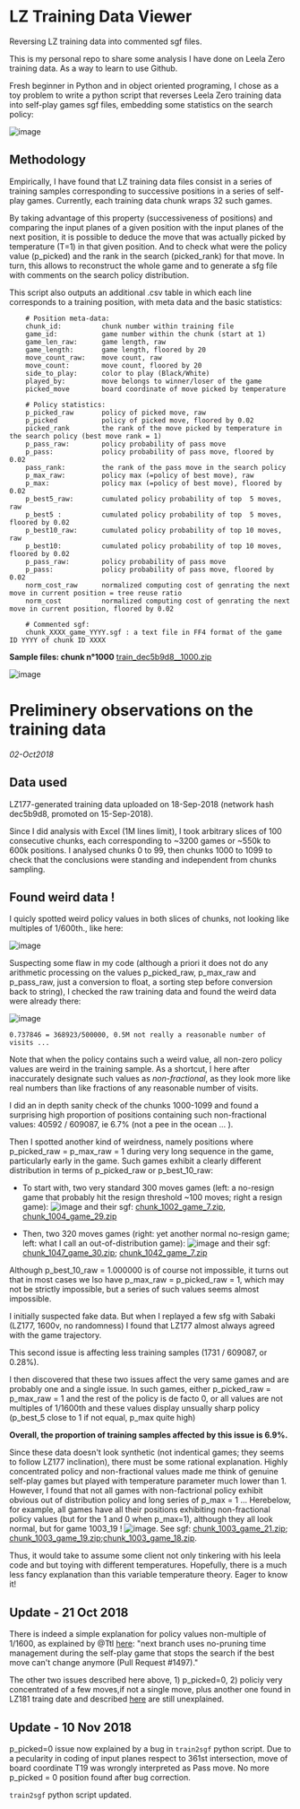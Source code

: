 # LZ Training Data Viewer
Reversing LZ training data into commented sgf files.

This is my personal repo to share some analysis I have done on Leela Zero training data. As a way to learn to use Github.

Fresh beginner in Python and in object oriented programing, I chose as a toy problem to write a python script that reverses Leela Zero training data into self-play games sgf files, embedding some statistics on the search policy:

![image](https://user-images.githubusercontent.com/37498331/46257726-b7b93a00-c4be-11e8-9a2f-978c3c632e3c.png)

## Methodology

Empirically, I have found that LZ training data files consist in a series of training samples corresponding to successive positions in a series of self-play games. Currently, each training data chunk wraps 32 such games.

By taking advantage of this property (successiveness of positions) and comparing the input planes of a given position with the input planes of the next position, it is possible to deduce the move that was actually picked by temperature (T=1) in that given position. And to check what were the policy value (p_picked) and the rank in the search (picked_rank) for that move. In turn, this allows to reconstruct the whole game and to generate a sfg file with comments on the search policy distribution.

This script also outputs an additional .csv table in which each line corresponds to a training position, with meta data and the basic statistics:

```
    # Position meta-data:
    chunk_id:          chunk number within training file
    game_id:           game number within the chunk (start at 1)
    game_len_raw:      game length, raw
    game_length:       game length, floored by 20
    move_count_raw:    move count, raw
    move_count:        move count, floored by 20
    side_to_play:      color to play (Black/White)
    played_by:         move belongs to winner/loser of the game
    picked_move        board coordinate of move picked by temperature
    
    # Policy statistics:
    p_picked_raw       policy of picked move, raw
    p_picked           policy of picked move, floored by 0.02
    picked_rank        the rank of the move picked by temperature in the search policy (best move rank = 1)
    p_pass_raw:        policy probability of pass move
    p_pass:            policy probability of pass move, floored by 0.02
    pass_rank:         the rank of the pass move in the search policy 
    p_max_raw:         policy max (=policy of best move), raw
    p_max:             policy max (=policy of best move), floored by 0.02
    p_best5_raw:       cumulated policy probability of top  5 moves, raw
    p_best5 :          cumulated policy probability of top  5 moves, floored by 0.02
    p_best10_raw:      cumulated policy probability of top 10 moves, raw
    p_best10:          cumulated policy probability of top 10 moves, floored by 0.02
    p_pass_raw:        policy probability of pass move
    p_pass:            policy probability of pass move, floored by 0.02
    norm_cost_raw      normalized computing cost of genrating the next move in current position = tree reuse ratio
    norm_cost          normalized computing cost of genrating the next move in current position, floored by 0.02
    
    # Commented sgf:
    chunk_XXXX_game_YYYY.sgf : a text file in FF4 format of the game ID YYYY of chunk ID XXXX
```

**Sample files: chunk n°1000**
[train_dec5b9d8__1000.zip](https://github.com/Ishinoshita/Leela-Zero-Training-Data-Viewer/files/2435705/train_dec5b9d8__1000.zip)

![image](https://user-images.githubusercontent.com/37498331/46316483-947eaf80-c5d0-11e8-9de1-9e48dc87530a.png)


# Preliminery observations on the training data
*02-Oct2018*

## Data used

LZ177-generated training data uploaded on 18-Sep-2018 (network hash dec5b9d8, promoted on 15-Sep-2018).

Since I did analysis with Excel (1M lines limit), I took arbitrary slices of 100 consecutive chunks, each corresponding to ~3200 games or ~550k to 600k positions. I analysed chunks 0 to 99, then chunks 1000 to 1099 to check that the conclusions were standing and independent from chunks sampling.

## Found weird data !

I quicly spotted weird policy values in both slices of chunks, not looking like multiples of 1/600th., like here:

![image](https://user-images.githubusercontent.com/37498331/46261875-fb7d6500-c4f9-11e8-8de8-0245f2b93eeb.png)

Suspecting some flaw in my code (although a priori it does not do any arithmetic processing on the values p_picked_raw, p_max_raw and p_pass_raw, just a conversion to float, a sorting step before conversion back to string), I checked the raw training data and found the weird data were already there:

![image](https://user-images.githubusercontent.com/37498331/46261993-7004d380-c4fb-11e8-8b62-de236773cdc7.png)

    0.737846 = 368923/500000, 0.5M not really a reasonable number of visits ...

Note that when the policy contains such a weird value, all non-zero policy values are weird in the training sample. As a shortcut, I here after inaccurately designate such values as *non-fractional*, as they look more like real numbers than like fractions of any reasonable number of visits.

I did an in depth sanity check of the chunks 1000-1099 and found a surprising high proportion of positions containing such non-fractional values: 40592 / 609087, ie 6.7% (not a pee in the ocean ... ).

Then I spotted another kind of weirdness, namely positions where p_picked_raw = p_max_raw = 1 during very long sequence in the game, particularly early in the game. Such games exhibit a clearly different distribution in terms of p_picked_raw or p_best_10_raw:

* To start with, two very standard 300 moves games (left: a no-resign game that probably hit the resign threshold ~100 moves; right a resign game):
![image](https://user-images.githubusercontent.com/37498331/46262164-a8a5ac80-c4fd-11e8-9910-9d9c626efd26.png)
and their sgf:  [chunk_1002_game_7.zip](https://github.com/Ishinoshita/LZ-Training-Data-Viewer/files/2432011/chunk_1002_game_7.zip), [chunk_1004_game_29.zip](https://github.com/Ishinoshita/LZ-Training-Data-Viewer/files/2432012/chunk_1004_game_29.zip)

* Then, two 320 moves games (right: yet another normal no-resign game; left: what I call an out-of-distribution game): 
![image](https://user-images.githubusercontent.com/37498331/46262178-c541e480-c4fd-11e8-8782-589ba62aaa76.png)
and their sgf: [chunk_1047_game_30.zip](https://github.com/Ishinoshita/Leela-Zero-Training-Data-Viewer/files/2435778/chunk_1047_game_30.zip); 
[chunk_1042_game_7.zip](https://github.com/Ishinoshita/Leela-Zero-Training-Data-Viewer/files/2435779/chunk_1042_game_7.zip)

Although p_best_10_raw = 1.000000 is of course not impossible, it turns out that in most cases we lso have p_max_raw = p_picked_raw = 1, which may not be strictly impossible, but a series of such values seems almost impossible.

I initially suspected fake data. But when I replayed a few sfg with Sabaki (LZ177, 1600v, no randomness) I found that LZ177 almost always agreed with the game trajectory.

This second issue is affecting less training samples (1731 / 609087, or 0.28%).

I then discovered that these two issues affect the very same games and are probably one and a single issue. In such games, either p_picked_raw = p_max_raw = 1 and the rest of the policy is de facto 0, or all values are not multiples of 1/1600th and these values display unsually sharp policy (p_best_5 close to 1 if not equal, p_max quite high) 

**Overall, the proportion of training samples affected by this issue is 6.9%.**


Since these data doesn't look synthetic (not indentical games; they seems to follow LZ177 inclination), there must be some rational explanation. Highly concentrated policy and non-fractional values made me think of genuine self-play games but played with temperature parameter  much lower than 1. However, I found that not all games with non-factrional policy exhibit obvious out of distribution policy and long series of p_max = 1 ... Herebelow, for example, all games have all their positions exhibiting non-fractional policy values (but for the 1 and 0 when p_max=1), although they all look normal, but for game 1003_19 !
![image](https://user-images.githubusercontent.com/37498331/46262441-8c0b7380-c501-11e8-923e-3514e61049ee.png).
See sgf: [chunk_1003_game_21.zip](https://github.com/Ishinoshita/Leela-Zero-Training-Data-Viewer/files/2435854/chunk_1003_game_21.zip); [chunk_1003_game_19.zip](https://github.com/Ishinoshita/Leela-Zero-Training-Data-Viewer/files/2435858/chunk_1003_game_19.zip);[chunk_1003_game_18.zip](https://github.com/Ishinoshita/Leela-Zero-Training-Data-Viewer/files/2435855/chunk_1003_game_18.zip). 

Thus, it would take to assume some client not only tinkering with his leela code and but toying with different temperatures.
Hopefully, there is a much less fancy explanation than this variable temperature theory. Eager to know it! 

## Update - 21 Oct 2018

There is indeed a simple explanation for policy values non-multiple of 1/1600, as explained by @Ttl [here](https://github.com/gcp/leela-zero/issues/1904#issuecomment-426263786): "next branch uses no-pruning time management during the self-play game that stops the search if the best move can't change anymore (Pull Request #1497)."

The other two issues described here above, 1) p_picked=0,  2) policiy very concentrated of a few moves,if not a single move, plus another one found in LZ181 traing date and described [here](https://github.com/gcp/leela-zero/issues/1939) are still unexplained.

## Update - 10 Nov 2018

p_picked=0 issue now explained by a bug in `train2sgf` python script. Due to a pecularity in coding of input planes respect to 361st intersection, move of board coordinate T19 was wrongly interpreted as Pass move. No more p_picked = 0 position found after bug correction.

 `train2sgf` python script updated.

